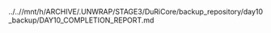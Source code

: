 ../..//mnt/h/ARCHIVE/.UNWRAP/STAGE3/DuRiCore/backup_repository/day10_backup/DAY10_COMPLETION_REPORT.md